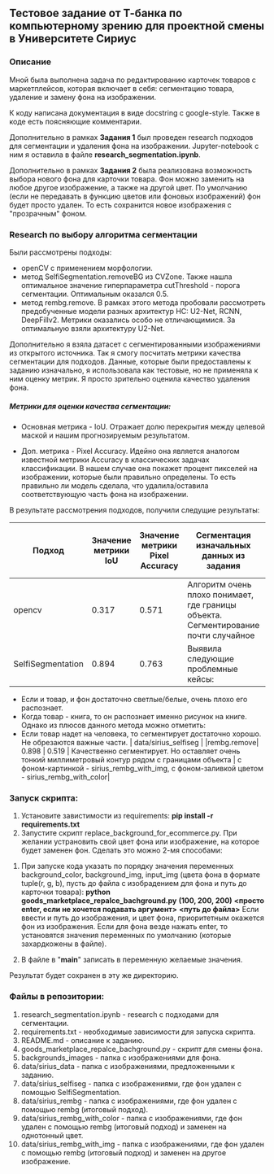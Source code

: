 ## Тестовое задание от Т-банка по компьютерному зрению для проектной смены в Университете Сириус

### Описание

Мной была выполнена задача по редактированию карточек товаров с маркетплейсов, которая включает в себя: сегментацию товара, удаление и замену фона на изображении. 

К коду написана документация в виде docstring с google-style. Также в коде есть поясняющие комментарии.


Дополнительно в рамках **Задания 1** был проведен research подходов для сегментации и удаления фона на изображении. Jupyter-notebook с ним я оставила в файле **research_segmentation.ipynb**.

Дополнительно в рамках **Задания 2** была реализована возможность выбора нового фона для карточки товара. Фон можно заменить на любое другое изображение, а также на другой цвет. По умолчанию (если не передавать в функцию цветов или фоновых изображений) фон будет просто удален. То есть сохранится новое изображения с "прозрачным" фоном.


### Research по выбору алгоритма сегментации
Были рассмотрены подходы:
- openCV с применением морфологии.
- метод SelfiSegmentation.removeBG из CVZone. Также нашла оптимальное значение гиперпараметра cutThreshold - порога сегментации. Оптимальным оказался 0.5.
- метод rembg.remove. В рамках этого метода пробовали рассмотреть предобученные модели разных архитектур НС: U2-Net, RCNN, DeepFillv2. Метрики оказались особо не отличающимися. За оптимальную взяли архитектуру U2-Net.


Дополнительно я взяла датасет с сегментированными изображениями из открытого источника. Так я смогу посчитать метрики качества сегментации для подходов.
Данные, которые были предоставлены к заданию изначально, я использовала как тестовые, но не применяла к ним оценку метрик. Я просто зрительно оценила качество удаления фона.

##### Метрики для оценки качества сегментации:
- Основная метрика - IoU. Отражает долю перекрытия между целевой маской и нашим прогнозируемым результатом.

- Доп. метрика - Pixel Accuracy. Идейно она является аналогом известной метрики Accuracy в классических задачах классификации. В нашем случае она покажет процент пикселей на изображении, которые были правильно определены. То есть правильно ли модель сделала, что удалила/оставила соответствующую часть фона на изображении.

В результате рассмотрения подходов, получили следущие результаты:

|Подход|Значение метрики IoU|Значение метрики Pixel Accuracy|Сегментация изначальных данных из задания|Папка с сегментацией изначальных данных из задания|
|------|--------------------|-------------------------------|-----------------------------|-----------------------------|
|opencv| 0.317 | 0.571 | Алгоритм очень плохо понимает, где границы объекта. Сегментирование почти случайное |-|
|SelfiSegmentation| 0.894 | 0.763 | Выявила следующие проблемные кейсы:
- Если и товар, и фон достаточно светлые/белые, очень плохо его распознает.
- Когда товар - книга, то он распознает именно рисунок на книге.
Однако из плюсов данного метода можно отметить:
- Если товар надет на человека, то сегментирует достаточно хорошо. Не обрезаются важные части. | data/sirius_selfiseg |
|rembg.remove| 0.898 | 0.519 | Качественно сегментирует. Но оставляет очень тонкий миллиметровый контур рядом с границами объекта | с фоном-картинкой - sirius_rembg_with_img, с фоном-заливкой цветом - sirius_rembg_with_color|



### Запуск скрипта:
1. Установите завистимости из requirements: **pip install -r requirements.txt**
2. Запустите скрипт replace_background_for_ecommerce.py. 
При желании устрановить свой цвет фона или изображение, на которое будет заменен фон. Сделать это можно 2-мя способами:
1) При запуске кода указать по порядку значения переменных background_color, background_img, input_img (цвета фона в формате tuple(r, g, b), пусть до файла с изобрадением для фона и путь до карточки товара):
**python goods_marketplace_repalce_bachground.py**
**(100, 200, 200)** 
**<просто enter, если не хочется подавать аргумент>**
**<путь до файла>**
Если ввести и путь до изображения, и цвет фона, приоритетным окажется фон из изображения.
Если для фона везде нажать enter, то установятся значения переменных по умолчанию (которые захардкожены в файле).

2) В файле в "__main__" записать в переменную желаемые значения.

Результат будет сохранен в эту же директорию.


### Файлы в репозитории:
1. research_segmentation.ipynb - research с подходами для сегментации.
2. requirements.txt - необходимые зависимости для запуска скрипта.
3. README.md - описание к заданию.
4. goods_marketplace_repalce_bachground.py - скрипт для смены фона.
5. backgrounds_images - папка с изображениями для фона.
6. data/sirius_data - папка с изображениями, предложенными к заданию.
7. data/sirius_selfiseg - папка с изображениями, где фон удален с помощью SelfiSegmentation.
8. data/sirius_rembg - папка с изображениями, где фон удален с помощью rembg (итоговый подход). 
9. data/sirius_rembg_with_color - папка с изображениями, где фон удален с помощью rembg (итоговый подход) и заменен на однотонный цвет.
10. data/sirius_rembg_with_img - папка с изображениями, где фон удален с помощью rembg (итоговый подход) и заменен на другое изображение.








